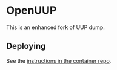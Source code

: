 # OpenUUP

This is an enhanced fork of UUP dump.

## Deploying

See the [instructions in the container repo](https://github.com/openuup-dev/container#deploying).
